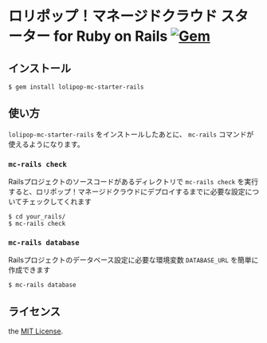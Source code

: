 # ロリポップ！マネージドクラウド スターター for Ruby on Rails [![Gem](https://img.shields.io/gem/v/lolipop-mc-starter-rails.svg)](https://rubygems.org/gems/lolipop-mc-starter-rails)

## インストール

```console
$ gem install lolipop-mc-starter-rails
```

## 使い方

`lolipop-mc-starter-rails` をインストールしたあとに、 `mc-rails` コマンドが使えるようになります。

### `mc-rails check`

Railsプロジェクトのソースコードがあるディレクトリで `mc-rails check` を実行すると、ロリポップ！マネージドクラウドにデプロイするまでに必要な設定についてチェックしてくれます

```console
$ cd your_rails/
$ mc-rails check
```

### `mc-rails database`

Railsプロジェクトのデータベース設定に必要な環境変数 `DATABASE_URL` を簡単に作成できます

```console
$ mc-rails database
```

## ライセンス

the [MIT License](https://opensource.org/licenses/MIT).
